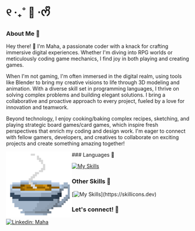 # ୧ ‧₊˚ 🍵 ⋅ᰔᩚ 

### About Me 🐢

Hey there! 👋 I'm Maha, a passionate coder with a knack for crafting immersive digital experiences. Whether I'm diving into RPG worlds or meticulously coding game mechanics, I find joy in both playing and creating games. 

When I'm not gaming, I'm often immersed in the digital realm, using tools like Blender to bring my creative visions to life through 3D modeling and animation. With a diverse skill set in programming languages, I 
thrive on solving complex problems and building elegant solutions. I bring a collaborative and proactive approach to every project, fueled by a love for innovation and teamwork. 

Beyond technology, I enjoy cooking/baking complex recipes, sketching, and playing strategic board games/card games, which inspire fresh perspectives that enrich my coding and design work. I'm eager to connect 
with fellow gamers, developers, and creatives to collaborate on exciting projects and create something amazing together!
 
<img align=left width=180 src="0e28c1e1-2b46-11eb-98c3-8bd6c09c09f8.gif"> 
### Languages 🍃 

[![My Skills](https://skillicons.dev/icons?i=html,css,c,cs,cpp,java,py)](https://skillicons.dev)

### Other Skills 🦕 

[![My Skills](https://skillicons.dev/icons?i=ae,au,ps,blender,mysql,unity,unreal,)](https://skillicons.dev)

### Let's connect! 💚 

[![Linkedin: Maha](https://img.shields.io/badge/-Maha-blue?style=flat-square&logo=Linkedin&logoColor=white&link=https://www.linkedin.com/in/maha-khan-mk)](https://www.linkedin.com/in/maha-khan-mk)
